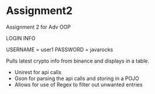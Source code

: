 # Assignment2
Assignment 2 for Adv OOP

LOGIN INFO

USERNAME = user1
PASSWORD = javarocks


Pulls latest crypto info from binance and displays in a table.

- Unirest for api calls
- Gson for parsing the api calls and storing in a POJO
- Allows for use of Regex to filter out unwanted entries
